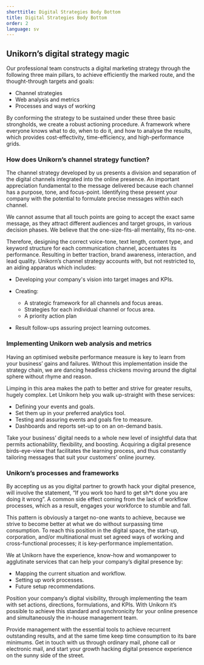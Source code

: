 ```yaml
---
shorttitle: Digital Strategies Body Bottom
title: Digital Strategies Body Bottom
order: 2
language: sv
---
```

## Unikorn’s digital strategy magic

Our professional team constructs a digital marketing strategy through the following three main pillars, to achieve efficiently the marked route, and the thought-through targets and goals:

* Channel strategies
* Web analysis and metrics
* Processes and ways of working

By conforming the strategy to be sustained under these three basic strongholds, we create a robust actioning procedure. A framework where everyone knows what to do, when to do it, and how to analyse the results, which provides cost-effectivity, time-efficiency, and high-performance grids.

### How does Unikorn’s channel strategy function?

The channel strategy developed by us presents a division and separation of the digital channels integrated into the online presence. An important appreciation fundamental to the message delivered because each channel has a purpose, tone, and focus-point. Identifying these present your company with the potential to formulate precise messages within each channel.

We cannot assume that all touch points are going to accept the exact same message, as they attract different audiences and target groups, in various decision phases. We believe that the one-size-fits-all mentality, fits no-one. 

Therefore, designing the correct voice-tone, text length, content type, and keyword structure for each communication channel, accentuates its performance. Resulting in better traction, brand awareness, interaction, and lead quality. Unikorn’s channel strategy accounts with, but not restricted to, an aiding apparatus which includes:

* Developing your company's vision into target images and KPIs.
* Creating:

  * A strategic framework for all channels and focus areas.
  * Strategies for each individual channel or focus area.
  * A priority action plan
* Result follow-ups assuring project learning outcomes.

### Implementing Unikorn web analysis and metrics

Having an optimised website performance measure is key to learn from your business’ gains and failures. Without this implementation inside the strategy chain, we are dancing headless chickens moving around the digital sphere without rhyme and reason.

Limping in this area makes the path to better and strive for greater results, hugely complex. Let Unikorn help you walk up-straight with these services:

* Defining your events and goals.
* Set them up in your preferred analytics tool.
* Testing and assuring events and goals fire to measure.
* Dashboards and reports set-up to on an on-demand basis.

Take your business’ digital needs to a whole new level of insightful data that permits actionability, flexibility, and boosting. Acquiring a digital presence birds-eye-view that facilitates the learning process, and thus constantly tailoring messages that suit your customers’ online journey.

### Unikorn’s processes and frameworks

By accepting us as you digital partner to growth hack your digital presence, will involve the statement, “If you work too hard to get sh*t done you are doing it wrong”. A common side effect coming from the lack of workflow processes, which as a result, engages your workforce to stumble and fall.

This pattern is obviously a target no-one wants to achieve, because we strive to become better at what we do without surpassing time consumption. To reach this position in the digital space, the start-up, corporation, and/or multinational must set agreed ways of working and cross-functional processes; it is key-performance implementation.

We at Unikorn have the experience, know-how and womanpower to agglutinate services that can help your company’s digital presence by:

* Mapping the current situation and workflow.
* Setting up work processes.
* Future setup recommendations.

Position your company’s digital visibility, through implementing the team with set actions, directions, formulations, and KPIs. With Unikorn it’s possible to achieve this standard and synchronicity for your online presence and simultaneously the in-house management team.

Provide management with the essential tools to achieve recurrent outstanding results, and at the same time keep time consumption to its bare minimums. Get in touch with us through ordinary mail, phone call or electronic mail, and start your growth hacking digital presence experience on the sunny side of the street.